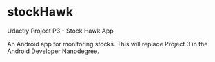 # stockHawk
Udactiy Project P3 - Stock Hawk App

An Android app for monitoring stocks. This will replace Project 3 in the Android Developer Nanodegree.
